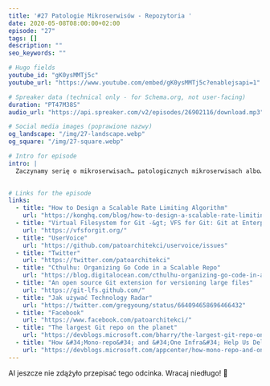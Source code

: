 ```yaml
---
title: '#27 Patologie Mikroserwisów - Repozytoria '
date: 2020-05-08T08:00:00+02:00
episode: "27"
tags: []
description: ""
seo_keywords: ""

# Hugo fields
youtube_id: "gK0ysMMTj5c"
youtube_url: "https://www.youtube.com/embed/gK0ysMMTj5c?enablejsapi=1"

# Spreaker data (technical only - for Schema.org, not user-facing)
duration: "PT47M38S"
audio_url: "https://api.spreaker.com/v2/episodes/26902116/download.mp3"

# Social media images (poprawione nazwy)
og_landscape: "/img/27-landscape.webp"
og_square: "/img/27-square.webp"

# Intro for episode
intro: |
  Zaczynamy serię o mikroserwisach… patologicznych mikroserwisach albo… …patologii w mikroserwisach? Na start luźne gadki nad elementem, przy którym w sumie mało co się dyskutuje, czyli repozytoria!
  

# Links for the episode
links:
  - title: "How to Design a Scalable Rate Limiting Algorithm"
    url: "https://konghq.com/blog/how-to-design-a-scalable-rate-limiting-algorithm/"
  - title: "Virtual Filesystem for Git -&gt; VFS for Git: Git at Enterprise Scale"
    url: "https://vfsforgit.org/"
  - title: "UserVoice"
    url: "https://github.com/patoarchitekci/uservoice/issues"
  - title: "Twitter"
    url: "https://twitter.com/patoarchitekci"
  - title: "Cthulhu: Organizing Go Code in a Scalable Repo"
    url: "https://blog.digitalocean.com/cthulhu-organizing-go-code-in-a-scalable-repo/"
  - title: "An open source Git extension for versioning large files"
    url: "https://git-lfs.github.com/"
  - title: "Jak używać Technology Radar"
    url: "https://twitter.com/gregyoung/status/664094658696466432"
  - title: "Facebook"
    url: "https://www.facebook.com/patoarchitekci/"
  - title: "The largest Git repo on the planet"
    url: "https://devblogs.microsoft.com/bharry/the-largest-git-repo-on-the-planet/"
  - title: "How &#34;Mono-repo&#34; and &#34;One Infra&#34; Help Us Deliver a Better Developer Experience"
    url: "https://devblogs.microsoft.com/appcenter/how-mono-repo-and-one-infra-help-us-deliver-a-better-developer-experience/"
---
```


AI jeszcze nie zdążyło przepisać tego odcinka. Wracaj niedługo! 🤖